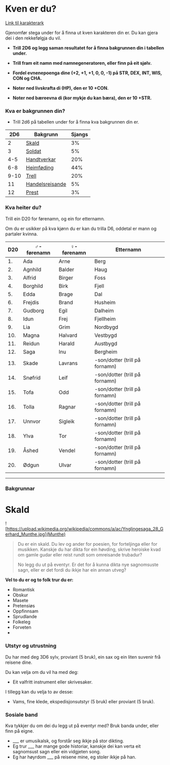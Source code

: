 # Kven er du?
[Link til karakterark](www.LinktilDrive.com)

Gjenomfør stega under for å finna ut kven karakteren din er. Du kan gjera dei i den rekkefølgja du vil.

- **Trill 2D6 og legg saman resultatet for å finna bakgrunnen din i tabellen under.**

- **Trill fram eit namn med namnegeneratoren, eller finn på eit sjølv.**

- **Fordel evnenepoenga dine (+2, +1, +1, 0, 0, -1) på STR, DEX, INT, WIS, CON og CHA.**

- **Noter ned livskrafta di (HP), den er 10 +CON.**

- **Noter ned bæreevna di (kor mykje du kan bæra), den er 10 +STR.**


### Kva er bakgrunnen din?

* Trill 2d6 på tabellen under for å finna kva bakgrunnen din er.

| 2D6 | Bakgrunn | Sjangs |
| ---- | --------------- |----|
| 2    | [Skald](https://draugmeister.github.io/#/Kven-er-du?id=skald)           | 3% |
|3 | [Soldat](Soldat.md) | 5% |
| 4-5 | [Handtverkar](Handtverkar.md) | 20%|
| 6-8  | [Heimføding](Heimføding.md)      | 44% |
| 9-10 | [Trell](Trell.md)            | 20% |
| 11   | [Handelsreisande](Handelsreisande.md) | 5% |
| 12   | [Prest](Prest.md)| 3% |


### Kva heiter du?

Trill ein D20 for førenamn, og ein for etternamn.  

Om du er usikker på kva kjønn du er kan du trilla D6, oddetal er mann og partaler kvinna.

| D20 | ♂-førenamn     | ♀-førenamn  | Etternamn                       |
| --- | -------- | ------- | ------------------------------- |
| 1.  | Ada      | Arne    | Berg                            |
| 2.  | Agnhild  | Balder  | Haug                            |
| 3.  | Alfrid   | Birger  | Foss                            |
| 4.  | Borghild | Birk    | Fjell                           |
| 5.  | Edda     | Brage   | Dal                             |
| 6.  | Frejdis  | Brand   | Husheim                         |
| 7.  | Gudborg  | Egil    | Dalheim                         |
| 8.  | Idun     | Frej    | Fjellheim                       |
| 9.  | Lia      | Grim    | Nordbygd                        |
| 10.  | Magna    | Halvard | Vestbygd                        |
| 11.  | Reidun   | Harald  | Austbygd                        |
| 12.  | Saga     | Inu     | Bergheim                        |
| 13.  | Skade    | Lavrans  | \-son/dotter (trill på fornamn) |
| 14.  | Snøfrid  | Leif    | \-son/dotter (trill på fornamn) |
| 15.  | Tofa     | Odd     | \-son/dotter (trill på fornamn) |
| 16.  | Tolla    | Ragnar  | \-son/dotter (trill på fornamn) |
| 17.  | Unnvor   | Sigleik | \-son/dotter (trill på fornamn) |
| 18.  | Ylva     | Tor     | \-son/dotter (trill på fornamn) |
| 19.  | Åshed    | Vendel  | \-son/dotter (trill på fornamn) |
| 20.  | Ødgun    | Ulvar   | \-son/dotter (trill på fornamn) |

--------

### Bakgrunnar

# Skald

![https://upload.wikimedia.org/wikipedia/commons/a/ac/Ynglingesaga_28_Gerhard_Munthe.jpg](Munthe)

> Du er ein skald. Du lev og ander for poesien, for forteljinga eller for musikken. Kanskje du har dikta for ein høvding, skrive heroiske kvad om gamle gudar eller reist rundt som omreisande trubadur? 
>
> No legg du ut på eventyr. Er det for å kunna dikta nye sagnomsuste sagn, eller er det fordi du ikkje har ein annan utveg?

__Vel to du er og to folk trur du er:__

* Romantisk
* Obskur
* Masete
* Pretensiøs
* Oppfinnsam
* Sprudlande
* Folkeleg
* Forveten
* 

### Utstyr og utrustning

Du har med deg 3D6 sylv, proviant (5 bruk), ein sax og ein liten suvenir frå reisene dine.

Du kan velja om du vil ha med deg:
- Eit valfritt instrument eller skrivesaker.

I tillegg kan du velja to av desse: 
- Vams, fine klede, ekspedisjonsutstyr (5 bruk) eller proviant (5 bruk).

### Sosiale band

Kva tykkjer du om dei du legg ut på eventyr med? Bruk banda under, eller finn på eigne.

- ___ er umusikalsk, og forstår seg ikkje på stor dikting.
- Eg trur ___ har mange gode historiar, kanskje dei kan verta eit sagnomsust sagn eller ein vidgjeten song.
- Eg har høyrdom ___ på reisene mine, eg stoler ikkje på han.


